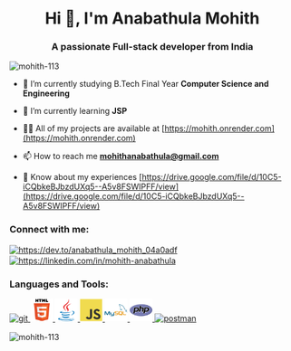 <h1 align="center">Hi 👋, I'm Anabathula Mohith</h1>
<h3 align="center">A passionate Full-stack developer from India</h3>

<p align="left"> <img src="https://komarev.com/ghpvc/?username=mohith-113&label=Profile%20views&color=0e75b6&style=flat" alt="mohith-113" /> </p>

- 🔭 I’m currently studying B.Tech Final Year **Computer Science and Engineering**

- 🌱 I’m currently learning **JSP**

- 👨‍💻 All of my projects are available at [https://mohith.onrender.com](https://mohith.onrender.com)

- 📫 How to reach me **mohithanabathula@gmail.com**

- 📄 Know about my experiences [https://drive.google.com/file/d/10C5-iCQbkeBJbzdUXq5--A5v8FSWIPFF/view](https://drive.google.com/file/d/10C5-iCQbkeBJbzdUXq5--A5v8FSWIPFF/view)

<h3 align="left">Connect with me:</h3>
<p align="left">
<a href="https://dev.to/anabathula_mohith_04a0adf" target="blank"><img align="center" src="https://raw.githubusercontent.com/rahuldkjain/github-profile-readme-generator/master/src/images/icons/Social/devto.svg" alt="https://dev.to/anabathula_mohith_04a0adf" height="30" width="40" /></a>
<a href="https://linkedin.com/in/mohith-anabathula" target="blank"><img align="center" src="https://raw.githubusercontent.com/rahuldkjain/github-profile-readme-generator/master/src/images/icons/Social/linked-in-alt.svg" alt="https://linkedin.com/in/mohith-anabathula" height="30" width="40" /></a>
</p>

<h3 align="left">Languages and Tools:</h3>
<p align="left"> <a href="https://git-scm.com/" target="_blank" rel="noreferrer"> <img src="https://www.vectorlogo.zone/logos/git-scm/git-scm-icon.svg" alt="git" width="40" height="40"/> </a> <a href="https://www.w3.org/html/" target="_blank" rel="noreferrer"> <img src="https://raw.githubusercontent.com/devicons/devicon/master/icons/html5/html5-original-wordmark.svg" alt="html5" width="40" height="40"/> </a> <a href="https://www.java.com" target="_blank" rel="noreferrer"> <img src="https://raw.githubusercontent.com/devicons/devicon/master/icons/java/java-original.svg" alt="java" width="40" height="40"/> </a> <a href="https://developer.mozilla.org/en-US/docs/Web/JavaScript" target="_blank" rel="noreferrer"> <img src="https://raw.githubusercontent.com/devicons/devicon/master/icons/javascript/javascript-original.svg" alt="javascript" width="40" height="40"/> </a> <a href="https://www.mysql.com/" target="_blank" rel="noreferrer"> <img src="https://raw.githubusercontent.com/devicons/devicon/master/icons/mysql/mysql-original-wordmark.svg" alt="mysql" width="40" height="40"/> </a> <a href="https://www.php.net" target="_blank" rel="noreferrer"> <img src="https://raw.githubusercontent.com/devicons/devicon/master/icons/php/php-original.svg" alt="php" width="40" height="40"/> </a> <a href="https://postman.com" target="_blank" rel="noreferrer"> <img src="https://www.vectorlogo.zone/logos/getpostman/getpostman-icon.svg" alt="postman" width="40" height="40"/> </a> </p>

<p><img align="center" src="https://github-readme-stats.vercel.app/api/top-langs?username=mohith-113&show_icons=true&locale=en&layout=compact" alt="mohith-113" /></p>
